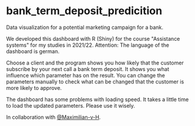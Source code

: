 # bank_term_deposit_predicition
Data visualization for a potential marketing campaign for a bank.

We developed this dashboard with R (Shiny) for the course "Assistance systems" for my studies in 2021/22.
Attention: The language of the dashboard is german.

Choose a client and the program shows you how likely that the customer subscribe by your next call a bank term deposit.
It shows you what influence which parameter has on the result. You can change the parameters manually to check what can be changed that the customer is more likely to approve.

The dashboard has some problems with loading speed. It takes a little time to load the updated parameters. Please use it wisely.

In collaboration with [@Maximilian-v-H](https://github.com/Maximilian-v-H).
